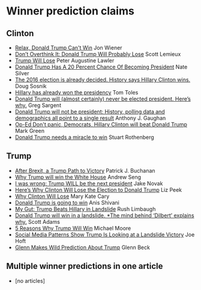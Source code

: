# Winner prediction claims

## Clinton
- [Relax, Donald Trump Can't Win](https://www.thenation.com/article/trump-cant-win/) Jon Wiener
- [Don’t Overthink It: Donald Trump Will Probably Lose](https://newrepublic.com/article/133322/dont-overthink-it-donald-trump-will-probably-lose) Scott Lemieux
- [Trump Will Lose](http://www.nationalreview.com/postmodern-conservative/435834/never-trump-our-future) Peter Augustine Lawler
- [Donald Trump Has A 20 Percent Chance Of Becoming President](http://fivethirtyeight.com/features/donald-trump-has-a-20-percent-chance-of-becoming-president/) Nate Silver
- [The 2016 election is already decided. History says Hillary Clinton wins.](https://www.washingtonpost.com/opinions/the-2016-election-is-already-decided-history-says-hillary-clinton-wins/2016/06/28/8c6e682e-3d49-11e6-80bc-d06711fd2125_story.html) Doug Sosnik
- [Hillary has already won the presidency](https://www.washingtonpost.com/news/opinions/wp/2016/06/01/hillary-has-already-won-the-presidency/) Tom Toles
- [Donald Trump will (almost certainly) never be elected president. Here’s why.](https://www.washingtonpost.com/blogs/plum-line/wp/2016/03/21/donald-trump-will-almost-certainly-never-be-elected-president-heres-why/) Greg Sargent
- [Donald Trump will not be president: History, polling data and demographics all point to a single result](http://www.salon.com/2016/05/05/donald_trump_will_not_be_president_history_polling_data_and_demographics_all_point_to_a_single_result_partner/) Anthony J. Gaughan
- [Op-Ed Don't panic, Democrats, Hillary Clinton will beat Donald Trump](http://www.latimes.com/opinion/op-ed/la-oe-green-hillary-clinton-will-win-20160606-snap-story.html) Mark Green
- [Donald Trump needs a miracle to win](https://www.washingtonpost.com/news/powerpost/wp/2016/08/09/donald-trump-needs-a-miracle-to-win/) Stuart Rothenberg

## Trump
- [After Brexit, a Trump Path to Victory](https://www.lewrockwell.com/2016/06/patrick-j-buchanan/trump-will-win/) Patrick J. Buchanan
- [Why Trump will win the White House](http://www.miamiherald.com/opinion/article81920737.html) Andrew Seng
- [I was wrong: Trump WILL be the next president](http://www.cnbc.com/2016/06/01/i-was-wrong-trump-will-be-the-next-president-commentary.html) Jake Novak
- [Here’s Why Clinton Will Lose the Election to Donald Trump](http://www.thefiscaltimes.com/Columns/2016/05/11/Here-s-Why-Clinton-Will-Lose-Election-Donald-Trump) Liz Peek
- [Why Clinton Will Lose](http://www.usnews.com/opinion/articles/2016-05-20/why-hillary-clinton-will-lose-to-donald-trump) Mary Kate Cary
- [Donald Trump is going to win](http://www.salon.com/2016/05/23/donald_trump_is_going_to_win_this_is_why_hillary_clinton_cant_defeat_what_trump_represents/) Anis Shivani
- [My Gut: Trump Beats Hillary in Landslide](http://www.rushlimbaugh.com/daily/2016/05/04/my_gut_trump_beats_hillary_in_landslide) Rush Limbaugh 
- [Donald Trump will win in a landslide. *The mind behind ‘Dilbert’ explains why.](https://www.washingtonpost.com/news/comic-riffs/wp/2016/03/21/donald-trump-will-win-in-a-landslide-the-mind-behind-dilbert-explains-why/) Scott Adams
- [5 Reasons Why Trump Will Win](http://michaelmoore.com/trumpwillwin/) Michael Moore
- [Social Media Patterns Show Trump Is Looking at a Landslide Victory](http://www.thegatewaypundit.com/2016/08/evidence-trump-landslide/) Joe Hoft
- [Glenn Makes Wild Prediction About Trump](http://www.glennbeck.com/2016/05/11/glenn-makes-wild-prediction-about-trump/) Glenn Beck

## Multiple winner predictions in one article
- [no articles]

